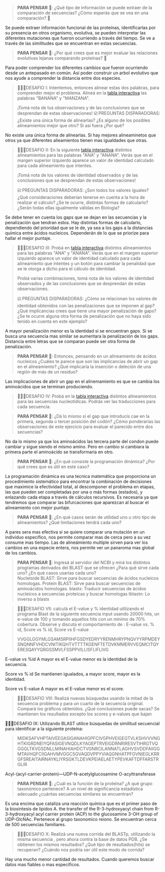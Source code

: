 >**PARA PENSAR** 🤔: ¿Qué tipo de información se puede extraer de la comparación de secuencias? ¿Cómo esperás que se vea en una comparación? 🤔

Se puede extraer información funcional de las proteínas, ídentificarlas por su presencia en otros organismo, evolutiva, se pueden interpretar las diferentes mutaciones que fueron ocurriendo a través del tiempo. Se ve a través de las similitudes que se encuentran en estas secuencias.

>**PARA PENSAR** 🤔: ¿Por qué crees que es mejor evaluar las relaciones evolutivas lejanas comparando proteínas? 🤔

Para poder comprender los diferentes cambios que fueron ocurriendo desde un antepasado en común. Así poder construir un arbol evolutivo que nos ayude a comprender la distancia entre dos especies.

>🧗🏻‍♀️DESAFIO I: Intentemos, entonces alinear estas dos palabras, para comprender mejor el problema. Alineá en la [tabla interactiva](https://flbulgarelli.github.io/umi/#una-palabra-no-dice-nada-y-al-mismo-tiempo-lo-dice-todo) las palabras "BANANA" y "MANZANA".  
>
>¡Tomá nota de tus observaciones y de las conclusiones que se desprendan de estas observaciones!
>☑️ PREGUNTAS DISPARADORAS: ¿Existe una única forma de alinearlas? ¿Es alguno de los posibles alineamientos mejor que otro? Si así fuera ¿Por qué?

No existe una única forma de alinearlas. Si hay mejores alineaminetos que otros ya que diferentes alieamientos tienen mas igualdades que otras.

>🧗🏻‍♀️DESAFIO II: En la siguiente [tabla interactiva](https://flbulgarelli.github.io/umi/#una-palabra-no-dice-nada-y-al-mismo-tiempo-lo-dice-todo)  distintos alineamientos para las palabras "ANA" y "ANANA". Verás que en el margen superior izquierdo aparece un valor de identidad calculado para cada alineamiento que intentes.
>
>¡Tomá nota de los valores de identidad observados y de las conclusiones que se desprendan de estas observaciones!
> 
>☑️ PREGUNTAS DISPARADORAS: ¿Son todos los valores iguales? ¿Qué consideraciones deberían tenerse en cuenta a la hora de realizar el cálculo? ¿Se te ocurre, distintas formas de calcularlo? ¿Serán todas ellas igualmente válidas en Biología?

Se debe tener en cuenta los gaps que se dejan en las secuencias y la penalización que tendran estos. Hay distintas formas de calcularlo, dependiendo del prioridad que se le de, ya sea a los gaps a la distancias química entre ácidos nucleicos. Dependerán de lo que se priorize para hallar el mejor puntaje.

>🧗🏻‍♀️DESAFIO III: Probá en  [tabla interactiva](https://flbulgarelli.github.io/umi/#una-palabra-no-dice-nada-y-al-mismo-tiempo-lo-dice-todo) distintos alineamientos para las palabras "ANA" y "ANANA". Verás que en el margen superior izquierdo aparece un valor de identidad calculado para cada alineamiento que intentes y un botón para cambiar la penalidad que se le otorga a dicho para el cálculo de identidad.
> 
>Probá varias combinaciones, tomá nota de los valores de identidad observados y de las conclusiones que se desprendan de estas observaciones.
>
>☑️ PREGUNTAS DISPARADORAS: ¿Cómo se relacionan los valores de identidad obtenidos con las penalizaciones que se imponen al gap? ¿Qué implicancias crees que tiene una mayor penalización de gaps? ¿Se te ocurre alguna otra forma de penalización que no haya sido tenido en cuenta en este ejemplo?

A mayor penalización menor es la identidad si se encuentran gaps. Si se busca una secuencia mas similar se aumentara la penalización de los gaps. Distancia entre letras que se comparan puede ser otra forma de penalización.

>**PARA PENSAR** 🤔: Entonces, pensando en un alineamiento de ácidos nucleicos ¿Cuáles te parece que son las implicancias de abrir un gap en el alineamiento? ¿Qué implicaría la inserción o deleción de una región de más de un residuo?

Las implicaciones de abrir un gap en el alinemamiento es que se cambia los aminoácidos que se terminan produciendo.

>🧗🏻‍♀️DESAFIO IV: Probá en la [tabla interactiva](https://flbulgarelli.github.io/umi/#una-palabra-no-dice-nada-y-al-mismo-tiempo-lo-dice-todo) distintos alineamientos para las secuencias nucleotídicas. Podrás ver las traducciones para cada secuencia.

>**PARA PENSAR** 🤔: ¿Dá lo mismo si el gap que introducís cae en la primera, segunda o tercer posición del codón? ¿Cómo ponderarías las observaciones de este ejercicio para evaluar el parecido entre dos secuencias?

No da lo mismo ya que los aminoácidos las tercera parte del condon puede cambiar y sigue siendo el mismo amino. Pero en cambio si cambiara la primera parte el aminoácido se transformaria en otro.


> **PARA PENSAR** 🤔: ¿En qué consiste la programación dinámica? ¿Por qué crees que es útil en este caso? 

La programación dinámica es una tecnica matemática que proporciona un procedimiento sistemático para encontrar la combinación de decisiones que maximice la efectividad total, al descomponer el problema en etapas, las que pueden ser completadas por una o más formas (estados), y enlazando cada etapa a través de cálculos recursivos. Es necesaria ya que tendremos que comparar las bifurcaciones que aparezcan al buscar el alineamiento con mejor puntaje.

>**PARA PENSAR** 🤔: ¿En qué casos serán de utilidad uno u otro tipo de alineamientos? ¿Qué limitaciones tendrá cada uno?

A pares sera mas efectiva si se quiere comparar una mutación en un individuo específico, nos permite comparar mas de cerca pero a su vez consume mas tiempo. Las de alineámiento multiple sirven para ver los cambios en una especie entera, nos permite ver un panaroma mas global de los cambios.

>**PARA PENSAR** 🤔: Ingresá al servidor del NCBI y mirá los distintos programas derivados del BLAST que se ofrecen ¿Para qué sirve cada uno? ¿En qué casos usarías cada uno?   
Nucletoide BLAST: Sirve para buscar secuencias de ácidos nucleicos homologas.
Protein BLAST: Sirve para buscar secuencias de aminoácidos homologas.
blastx: Traducir secuencias de ácidos nucleicos a secuencias proteícas y buscar homologas
tblastn: Lo inverso a blastx

>🧗🏻‍♀️DESAFIO VII: calculá el E-value y % identidad utilizando el programa Blast de la siguiente secuencia input usando 20000 hits, un e-value de 100 y tomando aquellos hits con un mínimo de 70% cobertura. Observe y discuta el comportamiento de : E-value vs. % id, Score vs % id,  Score vs E-value
>
>VVGGLGGYMLGSAMSRPIIHFGSDYEDRYYRENMHRYPNQVYYRPMDEYSNQNNFVHDCVNITIKQHTVTTTTKGENFTETDVKMMERVVEQMCITQYERESQAYYQRGSSMVLFSSPPVILLISFLIFLIVG

E-value vs %id
A mayor es el E-value menor es la identidad de la secuencia.

Score vs % id 
Se mantienen igualados, a mayor score, mayor es la identidad.

Score vs E-value
A mayor es el E-value menor es el score.


>🧗🏻‍♀️DESAFIO VIII: Realizá nuevas búsquedas usando la mitad de la secuencia problema y para un cuarto de la secuencia original. Compará los gráficos obtenidos. ¿Qué conclusiones puede sacas?
>Se mantienen los resultados excepto los scores y e-values que bajan

🧗🏻‍♀️DESAFIO IX: Utilizando BLAST utilice búsquedas de similitud secuencial para identificar a la siguiente proteína:
>
>MIDKSAFVHPTAIVEEGASIGANAHIGPFCIVGPHVEIGEGTVLKSHVVVNGHTKIGRDNEIYQFASIGEVNQDLKYAGEPTRVEIGDRNRIRESVTIHRGTVQGGGLTKVGSDNLLMINAHIAHDCTVGNRCILANNATLAGHVSVDDFAIIGGMTAVHQFCIIGAHVMVGGCSGVAQDVPPYVIAQGNHATPFGVNIEGLKRRGFSREAITAIRNAYKLIYRSGKTLDEVKPEIAELAETYPEVKAFTDFFARSTRGLIR

Acyl-(acyl-carrier-protein)—UDP-N-acetylglucosamine O-acyltransferase

>
>**PARA PENSAR** 🤔: ¿Cuál es la función de la proteína? ¿A qué grupo taxonómico pertenece? A un nivel de significancia estadística adecuado ¿cuántas secuencias similares se encuentran? 

Es una encima que cataliza una reacción química que es el primer paso de la biosintesis de lipidos A. the transfer of the R-3-hydroxyacyl chain from R-3-hydroxyacyl acyl carrier protein (ACP) to the glucosamine 3-OH group of UDP-GlcNAc. Pertenece al grupo taxonomico reiono.
Se encuentran cerca de 500 secuencias familiares.
>
>🧗🏻‍♀️DESAFIO X:  Realizá una nueva corrida del BLASTp, utilizando la misma secuencia , pero ahora contra la base de datos PDB.  ¿Se obtienen los mismos resultados? ¿Qué tipo de resultados(hits) se recuperan? ¿Cuándo nos podría ser útil este modo de corrida?

Hay una mucho menor cantidad de resultados. Cuando queremos buscar datos mas fiables o mas específicos.